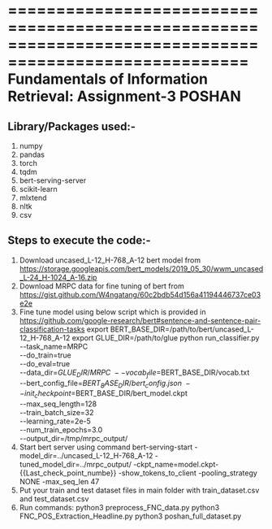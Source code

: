 =======================================================================================================
                           Fundamentals of Information Retrieval: Assignment-3 POSHAN
=======================================================================================================

Library/Packages used:-
-----------------------   
   1. numpy
   2. pandas
   3. torch
   4. tqdm
   5. bert-serving-server
   6. scikit-learn
   7. mlxtend
   8. nltk
   9. csv

Steps to execute the code:-
--------------------------------
   1. Download uncased_L-12_H-768_A-12 bert model from https://storage.googleapis.com/bert_models/2019_05_30/wwm_uncased_L-24_H-1024_A-16.zip
   2. Download MRPC data for fine tuning of bert from https://gist.github.com/W4ngatang/60c2bdb54d156a41194446737ce03e2e
   3. Fine tune model using below script which is provided in https://github.com/google-research/bert#sentence-and-sentence-pair-classification-tasks
      export BERT_BASE_DIR=/path/to/bert/uncased_L-12_H-768_A-12
      export GLUE_DIR=/path/to/glue
      python run_classifier.py \
      --task_name=MRPC \
      --do_train=true \
      --do_eval=true \
      --data_dir=$GLUE_DIR/MRPC \
      --vocab_file=$BERT_BASE_DIR/vocab.txt \
      --bert_config_file=$BERT_BASE_DIR/bert_config.json \
      --init_checkpoint=$BERT_BASE_DIR/bert_model.ckpt \
      --max_seq_length=128 \
      --train_batch_size=32 \
      --learning_rate=2e-5 \
      --num_train_epochs=3.0 \
      --output_dir=/tmp/mrpc_output/
   4. Start bert server using command
      bert-serving-start -model_dir=../uncased_L-12_H-768_A-12 -tuned_model_dir=../mrpc_output/ -ckpt_name=model.ckpt-{{Last_check_point_numbe}} -show_tokens_to_client -pooling_strategy NONE -max_seq_len 47
   5. Put your train and test dataset files in main folder with train_dataset.csv and test_dataset.csv
   6. Run commands:
      python3 preprocess_FNC_data.py
      python3 FNC_POS_Extraction_Headline.py
      python3 poshan_full_dataset.py